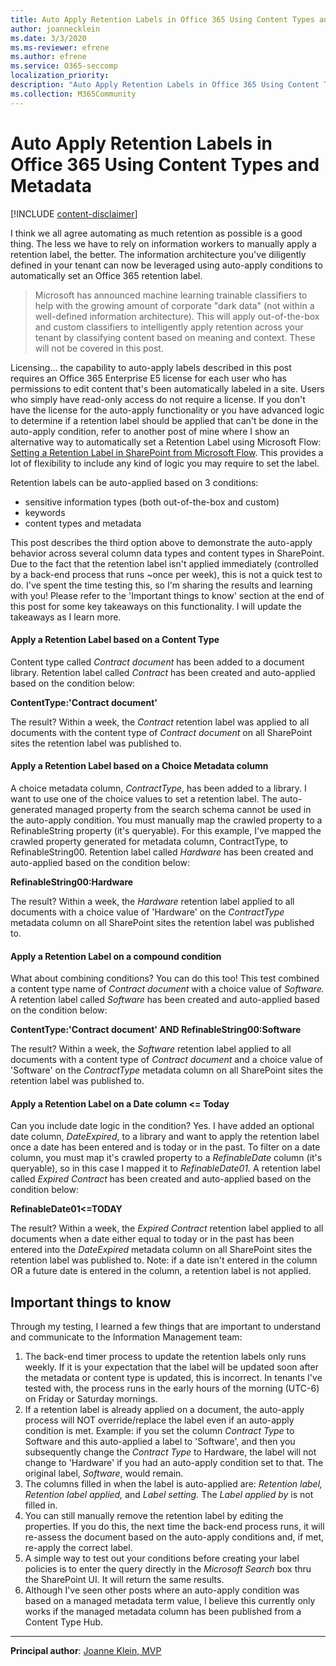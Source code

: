 ```yaml
---
title: Auto Apply Retention Labels in Office 365 Using Content Types and Metadata
author: joannecklein
ms.date: 3/3/2020
ms.ms-reviewer: efrene
ms.author: efrene
ms.service: O365-seccomp
localization_priority: 
description: "Auto Apply Retention Labels in Office 365 Using Content Types and Metadata"
ms.collection: M365Community
---
```

# Auto Apply Retention Labels in Office 365 Using Content Types and Metadata

[!INCLUDE [content-disclaimer](includes/content-disclaimer.md)]

I think we all agree automating as much retention as possible is a good thing. The less we have to rely on information workers to manually apply a retention label, the better. The information architecture you've diligently defined in your tenant can now be leveraged using auto-apply conditions to automatically set an Office 365 retention label.

> Microsoft has announced machine learning trainable classifiers to help with the growing amount of corporate "dark data" (not within a well-defined information architecture). This will apply out-of-the-box and custom classifiers to intelligently apply retention across your tenant by classifying content based on meaning and context. These will not be covered in this post.

Licensing... the capability to auto-apply labels described in this post requires an Office 365 Enterprise E5 license for each user who has permissions to edit content that's been automatically labeled in a site. Users who simply have read-only access do not require a license. If you don't have the license for the auto-apply functionality or you have advanced logic to determine if a retention label should be applied that can't be done in the auto-apply condition, refer to another post of mine where I show an alternative way to automatically set a Retention Label using Microsoft Flow: [Setting a Retention Label in SharePoint from Microsoft Flow](https://joannecklein.com/2019/05/06/setting-a-retention-label-in-sharepoint-from-microsoft-flow/). This provides a lot of flexibility to include any kind of logic you may require to set the label.

Retention labels can be auto-applied based on 3 conditions:

* sensitive information types (both out-of-the-box and custom)
* keywords
* content types and metadata

This post describes the third option above to demonstrate the auto-apply behavior across several column data types and content types in SharePoint. Due to the fact that the retention label isn't applied immediately (controlled by a back-end process that runs ~once per week), this is not a quick test to do. I've spent the time testing this, so I'm sharing the results and learning with you! Please refer to the 'Important things to know' section at the end of this post for some key takeaways on this functionality. I will update the takeaways as I learn more.

#### Apply a Retention Label based on a Content Type

Content type called _Contract document_ has been added to a document library. Retention label called _Contract_ has been created and auto-applied based on the condition below:

**ContentType:'Contract document'**

The result? Within a week, the _Contract_ retention label was applied to all documents with the content type of _Contract document_ on all SharePoint sites the retention label was published to.

#### Apply a Retention Label based on a Choice Metadata column

A choice metadata column, _ContractType_, has been added to a library. I want to use one of the choice values to set a retention label. The auto-generated managed property from the search schema cannot be used in the auto-apply condition. You must manually map the crawled property to a RefinableString property (it's queryable). For this example, I've mapped the crawled property generated for metadata column, ContractType, to RefinableString00. Retention label called _Hardware_ has been created and auto-applied based on the condition below:

**RefinableString00:Hardware**

The result? Within a week, the _Hardware_ retention label applied to all documents with a choice value of 'Hardware' on the _ContractType_ metadata column on all SharePoint sites the retention label was published to.

#### Apply a Retention Label on a compound condition

What about combining conditions? You can do this too! This test combined a content type name of _Contract document_ with a choice value of _Software._ A retention label called _Software_ has been created and auto-applied based on the condition below:

**ContentType:'Contract document' AND RefinableString00:Software**

The result? Within a week, the _Software_ retention label applied to all documents with a content type of _Contract document_ and a choice value of 'Software' on the _ContractType_ metadata column on all SharePoint sites the retention label was published to.

#### Apply a Retention Label on a Date column <= Today

Can you include date logic in the condition? Yes. I have added an optional date column, _DateExpired_, to a library and want to apply the retention label once a date has been entered and is today or in the past. To filter on a date column, you must map it's crawled property to a _RefinableDate_ column (it's queryable), so in this case I mapped it to _RefinableDate01._ A retention label called _Expired Contract_ has been created and auto-applied based on the condition below:

**RefinableDate01<=TODAY**

The result? Within a week, the _Expired Contract_ retention label applied to all documents when a date either equal to today or in the past has been entered into the _DateExpired_ metadata column on all SharePoint sites the retention label was published to. Note: if a date isn't entered in the column OR a future date is entered in the column, a retention label is not applied.

## Important things to know

Through my testing, I learned a few things that are important to understand and communicate to the Information Management team:

1. The back-end timer process to update the retention labels only runs weekly. If it is your expectation that the label will be updated soon after the metadata or content type is updated, this is incorrect. In tenants I've tested with, the process runs in the early hours of the morning (UTC-6) on Friday or Saturday mornings.
2. If a retention label is already applied on a document, the auto-apply process will NOT override/replace the label even if an auto-apply condition is met. Example: if you set the column _Contract Type_ to Software and this auto-applied a label to 'Software', and then you subsequently change the _Contract Type_ to Hardware, the label will not change to 'Hardware' if you had an auto-apply condition set to that. The original label, _Software_, would remain.
3. The columns filled in when the label is auto-applied are: _Retention label, Retention label applied,_ and _Label setting._ The _Label applied by_ is not filled in.
4. You can still manually remove the retention label by editing the properties. If you do this, the next time the back-end process runs, it will re-assess the document based on the auto-apply conditions and, if met, re-apply the correct label.
5. A simple way to test out your conditions before creating your label policies is to enter the query directly in the _Microsoft Search_ box thru the SharePoint UI. It will return the same results.
6. Although I've seen other posts where an auto-apply condition was based on a managed metadata term value, I believe this currently only works if the managed metadata column has been published from a Content Type Hub.

---

**Principal author**: [Joanne Klein, MVP](https://www.linkedin.com/in/joannecklein)
